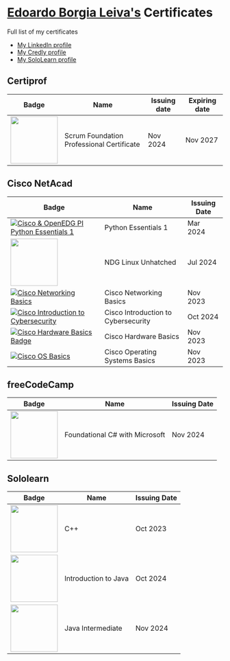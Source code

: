 # [Edoardo Borgia Leiva's](https://github.com/Edoardo-B-Leiva) Certificates
Full list of my certificates
- [My LinkedIn profile](https://www.linkedin.com/in/edoardo-b-leiva/)
- [My Credly profile](https://www.credly.com/users/edoardo-borgia-leiva)
- [My SoloLearn profile](https://www.sololearn.com/es/profile/18061289)

## Certiprof
|Badge|Name|Issuing date|Expiring date|
|-----|----|------------|-------------|
|[<img height="110px" src="https://images.credly.com/images/b1bc1abc-c04c-4b80-b3b8-eb13f521eb60/blob">](https://www.credly.com/badges/dbee24e4-0808-425e-962e-257be6f154d2/public_url)|Scrum Foundation Professional Certificate|Nov 2024|Nov 2027|
## Cisco NetAcad
|Badge|Name|Issuing Date|
|-----|----|------------|
|[![Cisco & OpenEDG PI Python Essentials 1](https://images.credly.com/size/110x110/images/68c0b94d-f6ac-40b1-a0e0-921439eb092e/image.png)](https://www.credly.com/badges/9adfaa8d-f71d-4fe5-8665-ffc1ac0e3e1e/public_url)|Python Essentials 1|Mar 2024|
|[<img height="110px" src="https://images.credly.com/images/f25ec9d4-c59d-49b9-944a-f160012e81cd/image.png">](https://www.credly.com/badges/d3a86c15-cc75-498a-9fa6-d41539b45e6a)|NDG Linux Unhatched|Jul 2024|
|[![Cisco Networking Basics](https://images.credly.com/size/110x110/images/5bdd6a39-3e03-4444-9510-ecff80c9ce79/image.png)](https://www.credly.com/badges/101addd8-74f6-4613-8936-a7410b03f99b/public_url)|Cisco Networking Basics|Nov 2023|
|[![Cisco Introduction to Cybersecurity](https://images.credly.com/size/110x110/images/af8c6b4e-fc31-47c4-8dcb-eb7a2065dc5b/I2CS__1_.png)](https://www.credly.com/badges/a638ab23-0755-42a7-a53c-14d5c9f45c81/public_url)|Cisco Introduction to Cybersecurity|Oct 2024|
|[![Cisco Hardware Basics Badge](https://images.credly.com/size/110x110/images/19e742ef-13be-4d26-87ed-ac8f5fd0643c/image.png)](https://www.credly.com/badges/8e7c32ad-afa5-43b8-924d-edf653123b2c/public_url)|Cisco Hardware Basics|Nov 2023|
|[![Cisco OS Basics](https://images.credly.com/size/110x110/images/dcdf1a3c-2594-4f4c-a33a-050b4bca58b5/image.png)](https://www.credly.com/badges/8e940719-2123-4dd0-9c43-712f32f891f2/public_url)|Cisco Operating Systems Basics|Nov 2023|
## freeCodeCamp
|Badge|Name|Issuing Date|
|-----|----|------------|
|[<img height="110px" src="https://upload.wikimedia.org/wikipedia/commons/thumb/d/d2/C_Sharp_Logo_2023.svg/205px-C_Sharp_Logo_2023.svg.png">](https://www.freecodecamp.org/certification/fcc6082798f-ea0c-461a-8572-ad4df08189a0/foundational-c-sharp-with-microsoft)|Foundational C# with Microsoft|Nov 2024|
## Sololearn
|Badge|Name|Issuing Date|
|-----|----|------------|
|[<img height="110px" src="https://api2.sololearn.com/v2/certificates/CC-4GYDMCC2/image/png">](https://www.sololearn.com/certificates/CC-4GYDMCC2)|C++|Oct 2023|
|[<img height="110px" src="https://api2.sololearn.com/v2/certificates/CC-HUB2UXRG/image/png">](https://www.sololearn.com/certificates/CC-HUB2UXRG)|Introduction to Java|Oct 2024|
|[<img height="110px" src="https://api2.sololearn.com/v2/certificates/CC-UY6VPPHR/image/png">](https://www.sololearn.com/certificates/CC-UY6VPPHR)|Java Intermediate|Nov 2024|
